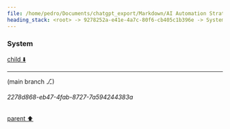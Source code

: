 ```yaml
---
file: /home/pedro/Documents/chatgpt_export/Markdown/AI Automation Strategies & Processes.md
heading_stack: <root> -> 9278252a-e41e-4a7c-80f6-cb405c1b396e -> System
---
```

### System

[child ⬇️](#2278d868-eb47-4fab-8727-7a594244383a)

---

(main branch ⎇)
###### 2278d868-eb47-4fab-8727-7a594244383a
[parent ⬆️](#9278252a-e41e-4a7c-80f6-cb405c1b396e)
